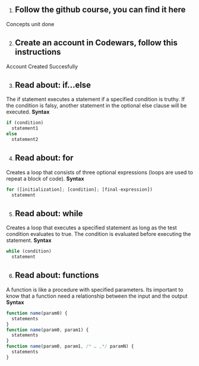 1. ## Follow the github course, you can find it here
Concepts unit done

2. ## Create an account in Codewars, follow this instructions
Account Created Succesfully

3. ## Read about: if...else
The if statement executes a statement if a specified condition is truthy. If the condition is falsy, another statement in the optional else clause will be executed.
**Syntax**
```Javascript
if (condition)
  statement1
else
  statement2
```
4. ## Read about: for
Creates a loop that consists of three optional expressions (loops are used to repeat a block of code).
**Syntax**
```Javascript
for ([initialization]; [condition]; [final-expression])
  statement
```
5. ## Read about: while
Creates a loop that executes a specified statement as long as the test condition evaluates to true. The condition is evaluated before executing the statement.
**Syntax**
```Javascript
while (condition)
  statement
```
6. ## Read about: functions
A function is like a procedure with specified parameters. Its important to know that a function need a relationship between the input and the output  
**Syntax**
```Javascript
function name(param0) {
  statements
}
function name(param0, param1) {
  statements
}
function name(param0, param1, /* … ,*/ paramN) {
  statements
}

```